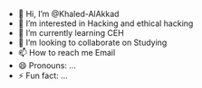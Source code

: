 - 👋 Hi, I’m @Khaled-AlAkkad
- 👀 I’m interested in Hacking and ethical hacking 
- 🌱 I’m currently learning CEH 
- 💞️ I’m looking to collaborate on Studying 
- 📫 How to reach me Email
- 😄 Pronouns: ...
- ⚡ Fun fact: ...

<!---
Khaled-AlAkkad/Khaled-AlAkkad is a ✨ special ✨ repository because its `README.md` (this file) appears on your GitHub profile.
You can click the Preview link to take a look at your changes.
--->
